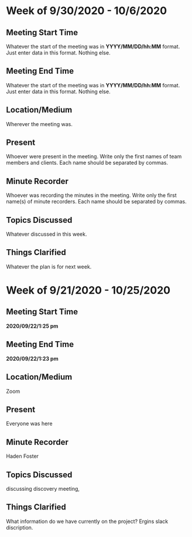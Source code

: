 # Week of 9/30/2020 - 10/6/2020

## Meeting Start Time

Whatever the start of the meeting was in **YYYY/MM/DD/hh:MM** format. Just enter data in this format. Nothing else.

## Meeting End Time

Whatever the start of the meeting was in **YYYY/MM/DD/hh:MM** format. Just enter data in this format. Nothing else.

## Location/Medium

Wherever the meeting was.

## Present

Whoever were present in the meeting. Write only the first names of team members and clients. Each name should be separated by commas.

## Minute Recorder

Whoever was recording the minutes in the meeting. Write only the first name(s) of minute recorders. Each name should be separated by commas.

## Topics Discussed

Whatever discussed in this week.

## Things Clarified

Whatever the plan is for next week.








# Week of 9/21/2020 - 10/25/2020

## Meeting Start Time

 **2020/09/22/1:25 pm** 

## Meeting End Time

**2020/09/22/1:23 pm** 

## Location/Medium

Zoom

## Present

Everyone was here

## Minute Recorder

Haden Foster

## Topics Discussed

discussing discovery meeting, 

## Things Clarified

What information do we have currently on the project? Ergins slack discription.


